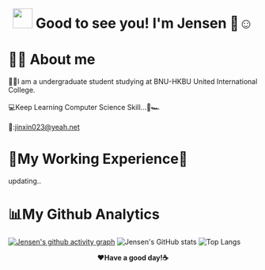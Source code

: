 <h1 align="center">
  <img src="https://raw.githubusercontent.com/nixin72/nixin72/master/wave.gif" width="40px" height="40px"></img> 
  Good to see you! I'm Jensen 🌳☺︎
</h1>

# 👨‍💻 About me
👨‍🎓I am a undergraduate student studying at BNU-HKBU United International College.<br><br>
💻Keep Learning Computer Science Skill...🚀🏎️<br><br>
📮:jinxin023@yeah.net

# 💼My Working Experience🦾
updating..

# 📊My Github Analytics
[![Jensen's github activity graph](https://github-readme-activity-graph.vercel.app/graph?username=JensenXLin&theme=redical&bg_color=263238&title_color=FF39A9)](https://github.com/JensenXLin/github-readme-activity-graph)
![Jensen's GitHub stats](https://github-readme-stats.vercel.app/api?username=JensenXLin&theme=radical&bg_color=263238&show_icons=true)
![Top Langs](https://github-readme-stats.vercel.app/api/top-langs/?username=JensenXLin&theme=radical&bg_color=263238&show_icons=true)

<p align="center"><b>
  ❤️Have a good day!☕️
</b><p>
